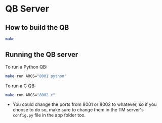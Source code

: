 # QB Server

## How to build the QB

```sh
make
```

## Running the QB server

To run a Python QB:

```sh
make run ARGS="8001 python"
```

To run a C QB:

```sh
make run ARGS="8002 c"
```

- You could change the ports from 8001 or 8002 to whatever, so if you choose to do so, make sure to change them in the TM server's `config.py` file in the app folder too.
  